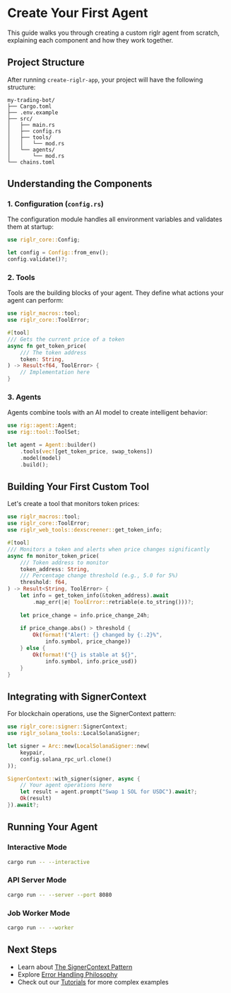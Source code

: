 # Create Your First Agent

This guide walks you through creating a custom riglr agent from scratch, explaining each component and how they work together.

## Project Structure

After running `create-riglr-app`, your project will have the following structure:

```
my-trading-bot/
├── Cargo.toml
├── .env.example
├── src/
│   ├── main.rs
│   ├── config.rs
│   ├── tools/
│   │   └── mod.rs
│   └── agents/
│       └── mod.rs
└── chains.toml
```

## Understanding the Components

### 1. Configuration (`config.rs`)

The configuration module handles all environment variables and validates them at startup:

```rust
use riglr_core::Config;

let config = Config::from_env();
config.validate()?;
```

### 2. Tools

Tools are the building blocks of your agent. They define what actions your agent can perform:

```rust
use riglr_macros::tool;
use riglr_core::ToolError;

#[tool]
/// Gets the current price of a token
async fn get_token_price(
    /// The token address
    token: String,
) -> Result<f64, ToolError> {
    // Implementation here
}
```

### 3. Agents

Agents combine tools with an AI model to create intelligent behavior:

```rust
use rig::agent::Agent;
use rig::tool::ToolSet;

let agent = Agent::builder()
    .tools(vec![get_token_price, swap_tokens])
    .model(model)
    .build();
```

## Building Your First Custom Tool

Let's create a tool that monitors token prices:

```rust
use riglr_macros::tool;
use riglr_core::ToolError;
use riglr_web_tools::dexscreener::get_token_info;

#[tool]
/// Monitors a token and alerts when price changes significantly
async fn monitor_token_price(
    /// Token address to monitor
    token_address: String,
    /// Percentage change threshold (e.g., 5.0 for 5%)
    threshold: f64,
) -> Result<String, ToolError> {
    let info = get_token_info(&token_address).await
        .map_err(|e| ToolError::retriable(e.to_string()))?;
    
    let price_change = info.price_change_24h;
    
    if price_change.abs() > threshold {
        Ok(format!("Alert: {} changed by {:.2}%", 
            info.symbol, price_change))
    } else {
        Ok(format!("{} is stable at ${}", 
            info.symbol, info.price_usd))
    }
}
```

## Integrating with SignerContext

For blockchain operations, use the SignerContext pattern:

```rust
use riglr_core::signer::SignerContext;
use riglr_solana_tools::LocalSolanaSigner;

let signer = Arc::new(LocalSolanaSigner::new(
    keypair,
    config.solana_rpc_url.clone()
));

SignerContext::with_signer(signer, async {
    // Your agent operations here
    let result = agent.prompt("Swap 1 SOL for USDC").await?;
    Ok(result)
}).await?;
```

## Running Your Agent

### Interactive Mode

```bash
cargo run -- --interactive
```

### API Server Mode

```bash
cargo run -- --server --port 8080
```

### Job Worker Mode

```bash
cargo run -- --worker
```

## Next Steps

- Learn about [The SignerContext Pattern](../concepts/signer-context.md)
- Explore [Error Handling Philosophy](../concepts/error-handling.md)
- Check out our [Tutorials](../tutorials/index.md) for more complex examples